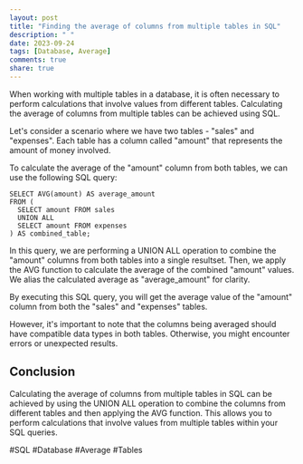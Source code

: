 ```yaml
---
layout: post
title: "Finding the average of columns from multiple tables in SQL"
description: " "
date: 2023-09-24
tags: [Database, Average]
comments: true
share: true
---
```


When working with multiple tables in a database, it is often necessary to perform calculations that involve values from different tables. Calculating the average of columns from multiple tables can be achieved using SQL.

Let's consider a scenario where we have two tables - "sales" and "expenses". Each table has a column called "amount" that represents the amount of money involved.

To calculate the average of the "amount" column from both tables, we can use the following SQL query:

```
SELECT AVG(amount) AS average_amount
FROM (
  SELECT amount FROM sales
  UNION ALL
  SELECT amount FROM expenses
) AS combined_table;
```

In this query, we are performing a UNION ALL operation to combine the "amount" columns from both tables into a single resultset. Then, we apply the AVG function to calculate the average of the combined "amount" values. We alias the calculated average as "average_amount" for clarity.

By executing this SQL query, you will get the average value of the "amount" column from both the "sales" and "expenses" tables.

However, it's important to note that the columns being averaged should have compatible data types in both tables. Otherwise, you might encounter errors or unexpected results.

## Conclusion

Calculating the average of columns from multiple tables in SQL can be achieved by using the UNION ALL operation to combine the columns from different tables and then applying the AVG function. This allows you to perform calculations that involve values from multiple tables within your SQL queries.

#SQL #Database #Average #Tables